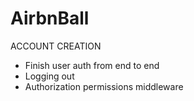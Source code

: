 # AirbnBall
ACCOUNT CREATION

 - Finish user auth from end to end
 - Logging out
 - Authorization permissions middleware
